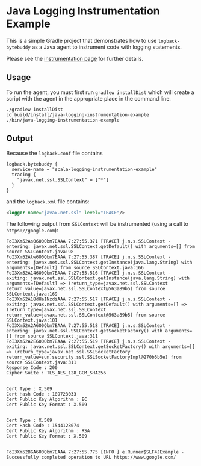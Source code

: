 # Java Logging Instrumentation Example

This is a simple Gradle project that demonstrates how to use `logback-bytebuddy` as a Java agent to instrument code with logging statements.

Please see the [instrumentation page](https://tersesystems.github.io/terse-logback/0.16.2/guide/instrumentation/) for further details.

## Usage

To run the agent, you must first run `gradlew installDist` which will create a script with the agent in the appropriate place in the command line.

```
./gradlew installDist
cd build/install/java-logging-instrumentation-example
./bin/java-logging-instrumentation-example 
```

## Output

Because the `logback.conf` file contains

```hocon
logback.bytebuddy {
  service-name = "scala-logging-instrumentation-example"
  tracing {  
    "javax.net.ssl.SSLContext" = ["*"]
  }
}
```

and the `logback.xml` file contains:

```xml
<logger name="javax.net.ssl" level="TRACE"/> 
```

The following output from `SSLContext` will be instrumented (using a call to `https://google.com`):

```
FoI3Xm52As06O0Qbm7EAAA 7:27:55.371 [TRACE] j.n.s.SSLContext -  entering: javax.net.ssl.SSLContext.getDefault() with arguments=[] from source SSLContext.java:98
FoI3Xm52Atw6O0Qbm7EAAA 7:27:55.387 [TRACE] j.n.s.SSLContext -  entering: javax.net.ssl.SSLContext.getInstance(java.lang.String) with arguments=[Default] from source SSLContext.java:166
FoI3Xm52A146O0Qbm7EAAA 7:27:55.516 [TRACE] j.n.s.SSLContext -  exiting: javax.net.ssl.SSLContext.getInstance(java.lang.String) with arguments=[Default] => (return_type=javax.net.ssl.SSLContext return_value=javax.net.ssl.SSLContext@563a89b5) from source SSLContext.java:169
FoI3Xm52A18dHaINzdiAAA 7:27:55.517 [TRACE] j.n.s.SSLContext -  exiting: javax.net.ssl.SSLContext.getDefault() with arguments=[] => (return_type=javax.net.ssl.SSLContext return_value=javax.net.ssl.SSLContext@563a89b5) from source SSLContext.java:101
FoI3Xm52A2A6O0Qbm7EAAA 7:27:55.518 [TRACE] j.n.s.SSLContext -  entering: javax.net.ssl.SSLContext.getSocketFactory() with arguments=[] from source SSLContext.java:311
FoI3Xm52A2E6O0Qbm7EAAA 7:27:55.519 [TRACE] j.n.s.SSLContext -  exiting: javax.net.ssl.SSLContext.getSocketFactory() with arguments=[] => (return_type=javax.net.ssl.SSLSocketFactory return_value=sun.security.ssl.SSLSocketFactoryImpl@270b6b5e) from source SSLContext.java:311
Response Code : 200
Cipher Suite : TLS_AES_128_GCM_SHA256


Cert Type : X.509
Cert Hash Code : 189723033
Cert Public Key Algorithm : EC
Cert Public Key Format : X.509


Cert Type : X.509
Cert Hash Code : 1544128074
Cert Public Key Algorithm : RSA
Cert Public Key Format : X.509


FoI3Xm52BGA6O0Qbm7EAAA 7:27:55.775 [INFO ] e.Runner$SLF4JExample -  Successfully completed operation to URL https://www.google.com/
```